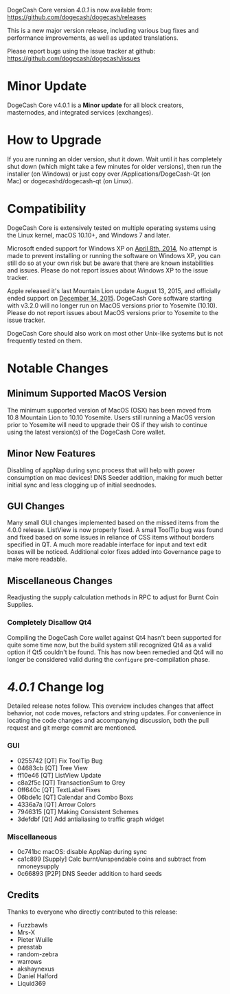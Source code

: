 DogeCash Core version *4.0.1* is now available from:  <https://github.com/dogecash/dogecash/releases>

This is a new major version release, including various bug fixes and performance improvements, as well as updated translations.

Please report bugs using the issue tracker at github: <https://github.com/dogecash/dogecash/issues>


Minor Update
==============

DogeCash Core v4.0.1 is a **Minor update** for all block creators, masternodes, and integrated services (exchanges).

How to Upgrade
==============

If you are running an older version, shut it down. Wait until it has completely shut down (which might take a few minutes for older versions), then run the installer (on Windows) or just copy over /Applications/DogeCash-Qt (on Mac) or dogecashd/dogecash-qt (on Linux).

Compatibility
==============

DogeCash Core is extensively tested on multiple operating systems using the Linux kernel, macOS 10.10+, and Windows 7 and later.

Microsoft ended support for Windows XP on [April 8th, 2014](https://www.microsoft.com/en-us/WindowsForBusiness/end-of-xp-support), No attempt is made to prevent installing or running the software on Windows XP, you can still do so at your own risk but be aware that there are known instabilities and issues. Please do not report issues about Windows XP to the issue tracker.

Apple released it's last Mountain Lion update August 13, 2015, and officially ended support on [December 14, 2015](http://news.fnal.gov/2015/10/mac-os-x-mountain-lion-10-8-end-of-life-december-14/). DogeCash Core software starting with v3.2.0 will no longer run on MacOS versions prior to Yosemite (10.10). Please do not report issues about MacOS versions prior to Yosemite to the issue tracker.

DogeCash Core should also work on most other Unix-like systems but is not frequently tested on them.
 
Notable Changes
==============

Minimum Supported MacOS Version
------

The minimum supported version of MacOS (OSX) has been moved from 10.8 Mountain Lion to 10.10 Yosemite. Users still running a MacOS version prior to Yosemite will need to upgrade their OS if they wish to continue using the latest version(s) of the DogeCash Core wallet.


Minor New Features
------

Disabling of appNap during sync process that will help with power consumption on mac devices!
DNS Seeder addition, making for much better initial sync and less clogging up of initial seednodes.
 
GUI Changes
------

Many small GUI changes implemented based on the missed items from the 4.0.0 release. ListView is now properly fixed. A small ToolTip bug was found and fixed based on some issues in reliance of CSS items without borders specified in QT. A much more readable interface for input and text edit boxes will be noticed. Additional color fixes added into Governance page to make more readable.

Miscellaneous Changes
------

Readjusting the supply calculation methods in RPC to adjust for Burnt Coin Supplies.

### Completely Disallow Qt4

Compiling the DogeCash Core wallet against Qt4 hasn't been supported for quite some time now, but the build system still recognized Qt4 as a valid option if Qt5 couldn't be found. This has now been remedied and Qt4 will no longer be considered valid during the `configure` pre-compilation phase.


*4.0.1* Change log
==============

Detailed release notes follow. This overview includes changes that affect behavior, not code moves, refactors and string updates. For convenience in locating the code changes and accompanying discussion, both the pull request and git merge commit are mentioned.

### GUI

- 0255742  [QT] Fix ToolTip Bug
- 04683cb  [QT] Tree View
- ff10e46  [QT] ListView Update
- c8a2f5c  [QT] TransactionSum to Grey
- 0ff640c  [QT] TextLabel Fixes  
- 06bde1c  [QT] Calendar and Combo Boxs
- 4336a7a  [QT] Arrow Colors
- 7946315  [QT] Making Consistent Schemes
- 3defdbf  [Qt] Add antialiasing to traffic graph widget

### Miscellaneous
 
- 0c741bc  macOS: disable AppNap during sync
- ca1c899  [Supply] Calc burnt/unspendable coins and subtract from nmoneysupply
- 0c66893  [P2P] DNS Seeder addition to hard seeds

## Credits

Thanks to everyone who directly contributed to this release:

- Fuzzbawls
- Mrs-X
- Pieter Wuille
- presstab
- random-zebra
- warrows
- akshaynexus
- Daniel Halford
- Liquid369
